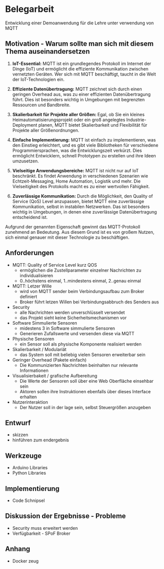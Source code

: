 # Belegarbeit
Entwicklung einer Demoanwendung für die Lehre unter verwendung von MQTT

## Motivation - Warum sollte man sich mit diesem Thema auseinandersetzen
1. **IoT-Essential:**
   MQTT ist ein grundlegendes Protokoll im Internet der Dinge (IoT) und ermöglicht die effiziente Kommunikation zwischen vernetzten Geräten. Wer sich mit MQTT beschäftigt, taucht in die Welt der IoT-Technologien ein.

2. **Effiziente Datenübertragung:**
   MQTT zeichnet sich durch einen geringen Overhead aus, was zu einer effizienten Datenübertragung führt. Dies ist besonders wichtig in Umgebungen mit begrenzten Ressourcen und Bandbreite.

3. **Skalierbarkeit für Projekte aller Größen:**
   Egal, ob Sie ein kleines Heimautomatisierungsprojekt oder ein groß angelegtes Industrie-Deployment planen, MQTT bietet Skalierbarkeit und Flexibilität für Projekte aller Größenordnungen.

4. **Einfache Implementierung:**
   MQTT ist einfach zu implementieren, was den Einstieg erleichtert, und es gibt viele Bibliotheken für verschiedene Programmiersprachen, was die Entwicklungszeit verkürzt. Dies ermöglicht Entwicklern, schnell Prototypen zu erstellen und ihre Ideen umzusetzen.

5. **Vielseitige Anwendungsbereiche:**
   MQTT ist nicht nur auf IoT beschränkt. Es findet Anwendung in verschiedenen Szenarien wie Echtzeit-Messaging, Home Automation, Logistik und mehr. Die Vielseitigkeit des Protokolls macht es zu einer wertvollen Fähigkeit.

6. **Zuverlässige Kommunikation:**
   Durch die Möglichkeit, den Quality of Service (QoS) Level anzupassen, bietet MQTT eine zuverlässige Kommunikation, selbst in instabilen Netzwerken. Das ist besonders wichtig in Umgebungen, in denen eine zuverlässige Datenübertragung entscheidend ist.

Aufgrund der genannten Eigenschaft gewinnt das MQTT-Protokoll zunehmend an Bedeutung. Aus diesem Grund ist es von großem Nutzen, sich einmal genauer mit dieser Technologie zu beschäftigen.

## Anforderungen
- MQTT: Quality of Service Level kurz QOS
   - ermöglichen die Zustellparameter einzelner Nachrichten zu individualisieren
   - 0..höchstens einmal, 1..mindestens einmal, 2..genau einmal
- MQTT: Letzer Wille
   - wird von MQTT sender beim Verbindungsaufbau zum Broker definiert
   - Broker führt letzen Willen bei Verbindungsabbruch des Senders aus
- Security
   - alle Nachrichten werden unverschlüsselt versendet
   - das Projekt sieht keine Sicherheitsmechanismen vor
- Software Simmulierte Sensoren
   - midestens 3 in Software simmulierte Sensoren
   - Generieren Zufallswerte und versenden diese via MQTT
- Physische Sensoren
   - ein Sensor soll als physische Komponente realisiert werden 
- Skalierbarkeit / Modulariät
   - das System soll mit beliebig vielen Sensoren erweiterbar sein
- Geringer Overhead (Pakete einfach)
   - Die Kommunizierten Nachrichten beinhalten nur relevante Informationen
- Visualisierbakeit / grafische Aufbereitung
   - Die Werte der Sensoren soll über eine Web Oberfläche einsehbar sein
   - Aktoren sollen ihre Instruktionen ebenfalls über dieses Interface erhalten
- Nutzerinteraktion
   - Der Nutzer soll in der lage sein, selbst Steuergrößen anzugeben

## Entwurf
- skizzen
- hinführen zum endergebnis

## Werkzeuge
- Arduino Libraries
- Python Libraries

## Implementierung
- Code Schnipsel

## Diskussion der Ergebnisse - Probleme
- Security muss erweitert werden
- Verfügbarkeit - SPoF Broker

## Anhang
- Docker zeug

